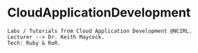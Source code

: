 ﻿# CloudApplicationDevelopment

```
Labs / Tutorials from Cloud Application Development @NCIRL.
Lecturer --> Dr. Keith Maycock. 
Tech: Ruby & RoR. 
```
